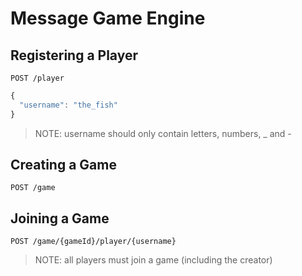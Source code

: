 Message Game Engine
===================

Registering a Player
--------------------
`POST /player`
```javascript
{
  "username": "the_fish"
}
```

> NOTE: username should only contain letters, numbers, _ and -

Creating a Game
---------------
`POST /game`

Joining a Game
--------------
`POST /game/{gameId}/player/{username}`

> NOTE: all players must join a game (including the creator)
